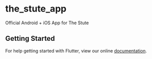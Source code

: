 # the_stute_app

Official Android + iOS App for The Stute

## Getting Started

For help getting started with Flutter, view our online
[documentation](http://flutter.io/).

